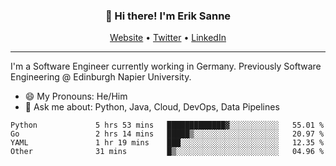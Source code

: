 <h3 align="center">👋 Hi there! I'm Erik Sanne</h3>
<p align="center">
  <a href="https://eriksanne.com">Website</a> •
  <a href="https://twitter.com/ErikKonradSanne">Twitter</a> •
  <a href="https://www.linkedin.com/in/eriksanne/">LinkedIn</a>
</p>

---
I'm a Software Engineer currently working in Germany. Previously Software Engineering @ Edinburgh Napier University.

- 😄 My Pronouns: He/Him
- 💬 Ask me about: Python, Java, Cloud, DevOps, Data Pipelines

<!--START_SECTION:waka-->

```text
Python             5 hrs 53 mins   █████████████▓░░░░░░░░░░░   55.01 %
Go                 2 hrs 14 mins   █████▒░░░░░░░░░░░░░░░░░░░   20.97 %
YAML               1 hr 19 mins    ███░░░░░░░░░░░░░░░░░░░░░░   12.35 %
Other              31 mins         █▒░░░░░░░░░░░░░░░░░░░░░░░   04.96 %
```

<!--END_SECTION:waka-->
